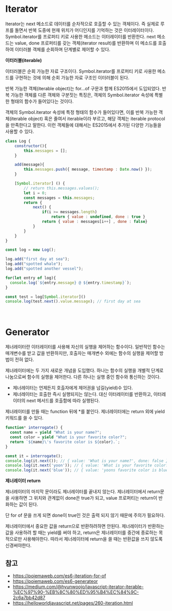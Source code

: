 # Iterator

 Iterator는 next 메소드로 데이터를 순차적으로 호출할 수 있는 객체이다. 즉 실제로 루프를 돌면서 반복 도중에 현재 위치가 어디인지를 기억하는 것은 이터레이터이다. Symbol.iterator를 프로퍼티 키로 사용한 메소드는 이터레이터를 반환한다. next 메소드는 value, done 프로퍼티를 갖는 객체(iterator result)를 반환하며 이 메소드를 호출하여 이터러블 객체를 순회하며 단계별로 제어할 수 있다.

**이터러블(iterable)**

이터러블은 순회 가능한 자료 구조이다. Symbol.iterator를 프로퍼티 키로 사용한 메소드를 구현하는 것에 의해 순회 가능한 자료 구조인 이터러블이 된다.

반복 가능한 객체(iterable object)는 for...of 구문과 함께 ES2015에서 도입되었다. 반복 가능한 객체를 다른 객체와 구분짓는 특징은, 객체의 Symbol.iterator 속성에 특별한 형태의 함수가 들어있다는 것이다.

객체의 Symbol.iterator 속성에 특정 형태의 함수가 들어있다면, 이를 반복 가능한 객체(iterable object) 혹은 줄여서 iterable이라 부르고, 해당 객체는 iterable protocol을 만족한다고 말한다. 이런 객체들에 대해서는 ES2015에서 추가된 다양한 기능들을 사용할 수 있다.


```javascript
class Log {
    constructor(){
        this.messages = [];
    }

    add(message){
        this.messages.push({ message, timestamp : Date.now() });
    }

    [Symbol.iterator] () {
        // return this.messages.values();
        let i = 0;
        const messages = this.messages;
        return {
            next() {
                if(i >= messages.length)
                    return { value : undefined, done : true }
                return { value : messages[i++] , done : false}
            }
        }
    }
}

const log = new Log();

log.add("first day at sea");
log.add("spotted whale");
log.add("spotted another vessel");

for(let entry of log){
  console.log(`${entry.message} @ ${entry.timestamp}`);
}

const test = log[Symbol.iterator]()
console.log(test.next().value.message); // first day at sea
```
<br>

# Generator

제너레이터란 이터레이터를 사용해 자신의 실행을 제어하는 함수이다. 일반적인 함수는 매개변수를 받고 값을 반환하지만, 호출자는 매개변수 외에는 함수의 실행을 제어할 방법이 전혀 없다.

제너레이터에는 두 가지 새로운 개념을 도입했다. 하나는 함수의 실행을 개별적 단계로 나눔으로써 함수의 실행을 제어한다. 다른 하나는 실행 중인 함수와 통신하는 것이다.

- 제너레이터는 언제든지 호출자에게 제어권을 넘길(yield)수 있다.
- 제너레이터는 호출한 즉시 실행되지는 않는다. 대신 이터레이터를 반환하고, 이터레이터의 next 메서드를 호출함에 따라 실행된다.

제너레이터를 만들 때는 function 뒤에 *를 붙인다. 제너레이터에는 return 외에 yield 키워드를 쓸 수 있다.

```javascript
function* interrogate() {
  const name = yield "What is your name?";
  const color = yield "What is your favorite color?";
  return `${name}\'s favorite color is ${color}.`;
}

const it = interrogate();
console.log(it.next()); // { value: 'What is your name?', done: false }
console.log(it.next('yoon')); // { value: 'What is your favorite color?', done: false }
console.log(it.next('blue')); // { value: 'yoons favorite color is blue.', done: true }
```

**제너레이터 return**

제너레이터의 마지막 문이라도 제너레이터를 끝내지 않는다. 제너레이터에서 return문을 사용하면 그 위치와 관계없이 done은 true가 되고, value 프로퍼티는 return이 반화하는 값이 된다.

단 for of 문을 쓰게 되면 done이 true인 것은 출력 되지 않기 때문에 주의가 필요하다.

제너레이터에서 중요한 값을 return으로 반환하려하면 안된다. 제너레이터가 반환하는 값을 사용하려 할 때는 yield를 써야 하고, return은 제너레이터를 중간에 종료하는 목적으로만 사용해야한다. 따라서 제너레이터에 return을 쓸 때는 반환값을 쓰지 않도록 신경써야한다.

## 참고

- https://poiemaweb.com/es6-iteration-for-of
- https://poiemaweb.com/es6-generateor
- https://medium.com/@hyunwoojo/javascript-iterator-iterable-%EC%97%90-%EB%8C%80%ED%95%B4%EC%84%9C-2c6a7bb42d87
- https://helloworldjavascript.net/pages/260-iteration.html